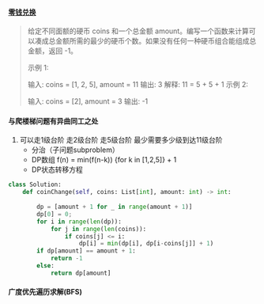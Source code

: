 #### [零钱兑换](https://leetcode-cn.com/problems/coin-change/)

> 给定不同面额的硬币 coins 和一个总金额 amount。编写一个函数来计算可以凑成总金额所需的最少的硬币个数。如果没有任何一种硬币组合能组成总金额，返回 -1。
>
>  
>
> 示例 1:
>
> 输入: coins = [1, 2, 5], amount = 11
> 输出: 3 
> 解释: 11 = 5 + 5 + 1
> 示例 2:
>
> 输入: coins = [2], amount = 3
> 输出: -1

#### 与爬楼梯问题有异曲同工之处

1. 可以走1级台阶 走2级台阶 走5级台阶 最少需要多少级到达11级台阶
   - 分治（子问题subproblem）
   - DP数组 f(n) = min(f(n-k))  {for k in [1,2,5]} + 1
   - DP状态转移方程

```python
class Solution:
    def coinChange(self, coins: List[int], amount: int) -> int:
        
        dp = [amount + 1 for _ in range(amount + 1)]
        dp[0] = 0;
        for i in range(len(dp)):
            for j in range(len(coins)):
                if coins[j] <= i:
                    dp[i] = min(dp[i], dp[i-coins[j]] + 1)
        if dp[amount] == amount + 1:
            return -1
        else:
            return dp[amount]
```

#### 广度优先遍历求解(BFS)

```

```


